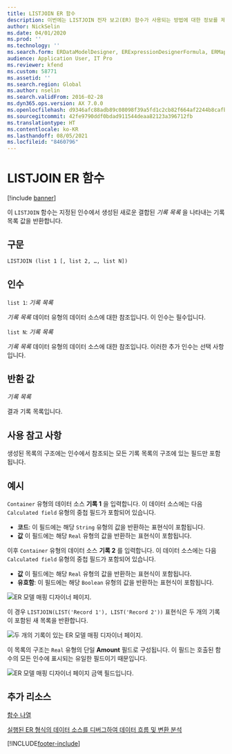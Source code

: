 ```yaml
---
title: LISTJOIN ER 함수
description: 이번에는 LISTJOIN 전자 보고(ER) 함수가 사용되는 방법에 대한 정보를 제공합니다.
author: NickSelin
ms.date: 04/01/2020
ms.prod: ''
ms.technology: ''
ms.search.form: ERDataModelDesigner, ERExpressionDesignerFormula, ERMappedFormatDesigner, ERModelMappingDesigner
audience: Application User, IT Pro
ms.reviewer: kfend
ms.custom: 58771
ms.assetid: ''
ms.search.region: Global
ms.author: nselin
ms.search.validFrom: 2016-02-28
ms.dyn365.ops.version: AX 7.0.0
ms.openlocfilehash: d9346afc88adb89c08098f39a5fd1c2cb82f664af2244b8cafbbe8a4d2f516c6
ms.sourcegitcommit: 42fe9790ddf0bdad911544deaa82123a396712fb
ms.translationtype: HT
ms.contentlocale: ko-KR
ms.lasthandoff: 08/05/2021
ms.locfileid: "8460796"
---
```

# <a name="listjoin-er-function"></a>LISTJOIN ER 함수

[!include [banner](../includes/banner.md)]

이 `LISTJOIN` 함수는 지정된 인수에서 생성된 새로운 결합된 *기록 목록* 을 나타내는 기록 목록 값을 반환합니다.

## <a name="syntax"></a>구문

```vb
LISTJOIN (list 1 [, list 2, …, list N])
```

## <a name="arguments"></a>인수

`list 1`: *기록 목록*

*기록 목록* 데이터 유형의 데이터 소스에 대한 참조입니다. 이 인수는 필수입니다.

`list N`: *기록 목록*

*기록 목록* 데이터 유형의 데이터 소스에 대한 참조입니다. 이러한 추가 인수는 선택 사항입니다.

## <a name="return-values"></a>반환 값

*기록 목록*

결과 기록 목록입니다.

## <a name="usage-notes"></a>사용 참고 사항

생성된 목록의 구조에는 인수에서 참조되는 모든 기록 목록의 구조에 있는 필드만 포함됩니다.

## <a name="example"></a>예시

`Container` 유형의 데이터 소스 **기록 1** 을 입력합니다. 이 데이터 소스에는 다음 `Calculated field` 유형의 중첩 필드가 포함되어 있습니다.

- **코드**: 이 필드에는 해당 `String` 유형의 값을 반환하는 표현식이 포함됩니다.
- **값** 이 필드에는 해당 `Real` 유형의 값을 반환하는 표현식이 포함됩니다.

이후 `Container` 유형의 데이터 소스 **기록 2** 를 입력합니다. 이 데이터 소스에는 다음 `Calculated field` 유형의 중첩 필드가 포함되어 있습니다.

- **값** 이 필드에는 해당 `Real` 유형의 값을 반환하는 표현식이 포함됩니다.
- **유효함**: 이 필드에는 해당 `Boolean` 유형의 값을 반환하는 표현식이 포함됩니다.

![ER 모델 매핑 디자이너 페이지.](./media/er-functions-list-listjoin-image1.gif)

이 경우 `LISTJOIN(LIST('Record 1'), LIST('Record 2'))` 표현식은 두 개의 기록이 포함된 새 목록을 반환합니다.

![두 개의 기록이 있는 ER 모델 매핑 디자이너 페이지.](./media/er-functions-list-listjoin-image2.gif)

이 목록의 구조는 `Real` 유형의 단일 **Amount** 필드로 구성됩니다. 이 필드는 호출된 함수의 모든 인수에 표시되는 유일한 필드이기 때문입니다.

![ER 모델 매핑 디자이너 페이지 금액 필드입니다.](./media/er-functions-list-listjoin-image3.gif)

## <a name="additional-resources"></a>추가 리소스

[함수 나열](er-functions-category-list.md)

[실행된 ER 형식의 데이터 소스를 디버그하여 데이터 흐름 및 변환 분석](er-debug-data-sources.md)


[!INCLUDE[footer-include](../../../includes/footer-banner.md)]

